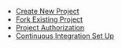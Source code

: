 * [Create New Project](Create-New-Project)
* [Fork Existing Project](Fork-Existing-Project)
* [Project Authorization](Project-Authorization)
* [Continuous Integration Set Up](CI-Setup)